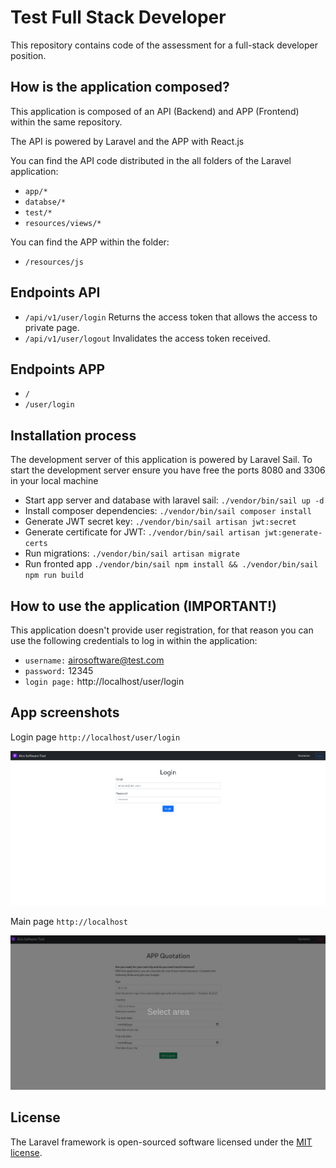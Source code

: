 # Test Full Stack Developer

This repository contains code of the assessment for a full-stack developer position.

## How is the application composed?

This application is composed of an API (Backend) and APP (Frontend) within the same repository.

The API is powered by Laravel and the APP with React.js

You can find the API code distributed in the all folders of the Laravel application:
- `app/*`
- `databse/*`
- `test/*`
- `resources/views/*`

You can find the APP within the folder:
- `/resources/js`

## Endpoints API

- `/api/v1/user/login` Returns the access token that allows the access to private page. 
- `/api/v1/user/logout` Invalidates the access token received.
 
## Endpoints APP

- `/`
- `/user/login`

## Installation process

The development server of this application is powered by Laravel Sail. To start the development server ensure you have 
free the ports 8080 and 3306 in your local machine

- Start app server and database with laravel sail: `./vendor/bin/sail up -d`
- Install composer dependencies: `./vendor/bin/sail composer install`
- Generate JWT secret key: `./vendor/bin/sail artisan jwt:secret`
- Generate certificate for JWT: `./vendor/bin/sail artisan jwt:generate-certs`
- Run migrations: `./vendor/bin/sail artisan migrate`
- Run fronted app `./vendor/bin/sail npm install && ./vendor/bin/sail npm run build`

## How to use the application (IMPORTANT!)

This application doesn't provide user registration, for that reason you can use the following credentials to log in within the application:

- `username:` airosoftware@test.com
- `password:` 12345
- `login page:` http://localhost/user/login

## App screenshots

Login page `http://localhost/user/login`

<p align="center"><img src="./.readme-statics/screen_login_page.png"></p>

Main page `http://localhost`

<p align="center"><img src="./.readme-statics/screen_main_page.png"></p>

## License

The Laravel framework is open-sourced software licensed under the [MIT license](https://opensource.org/licenses/MIT).
